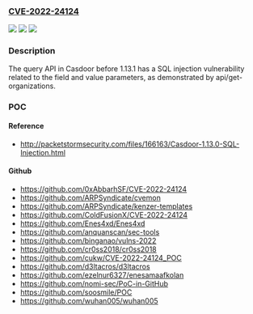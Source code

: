 ### [CVE-2022-24124](https://cve.mitre.org/cgi-bin/cvename.cgi?name=CVE-2022-24124)
![](https://img.shields.io/static/v1?label=Product&message=n%2Fa&color=blue)
![](https://img.shields.io/static/v1?label=Version&message=n%2Fa&color=blue)
![](https://img.shields.io/static/v1?label=Vulnerability&message=n%2Fa&color=brighgreen)

### Description

The query API in Casdoor before 1.13.1 has a SQL injection vulnerability related to the field and value parameters, as demonstrated by api/get-organizations.

### POC

#### Reference
- http://packetstormsecurity.com/files/166163/Casdoor-1.13.0-SQL-Injection.html

#### Github
- https://github.com/0xAbbarhSF/CVE-2022-24124
- https://github.com/ARPSyndicate/cvemon
- https://github.com/ARPSyndicate/kenzer-templates
- https://github.com/ColdFusionX/CVE-2022-24124
- https://github.com/Enes4xd/Enes4xd
- https://github.com/anquanscan/sec-tools
- https://github.com/binganao/vulns-2022
- https://github.com/cr0ss2018/cr0ss2018
- https://github.com/cukw/CVE-2022-24124_POC
- https://github.com/d3ltacros/d3ltacros
- https://github.com/ezelnur6327/enesamaafkolan
- https://github.com/nomi-sec/PoC-in-GitHub
- https://github.com/soosmile/POC
- https://github.com/wuhan005/wuhan005

